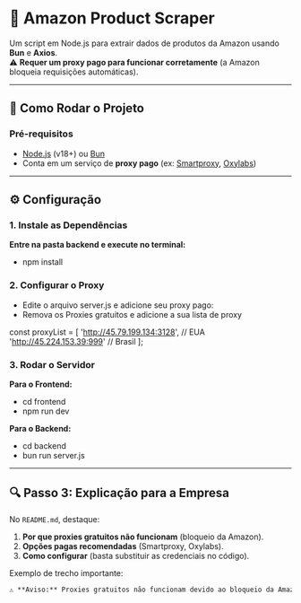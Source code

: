 # 🛒 Amazon Product Scraper

Um script em Node.js para extrair dados de produtos da Amazon usando **Bun** e **Axios**.  
⚠️ **Requer um proxy pago para funcionar corretamente** (a Amazon bloqueia requisições automáticas).

---

## 🚀 Como Rodar o Projeto

### **Pré-requisitos**
- [Node.js](https://nodejs.org/) (v18+) ou [Bun](https://bun.sh/)
- Conta em um serviço de **proxy pago** (ex: [Smartproxy](https://smartproxy.com), [Oxylabs](https://oxylabs.io))

---

## ⚙️ Configuração

### **1. Instale as Dependências**
**Entre na pasta backend e execute no terminal:**
- npm install


### **2. Configurar o Proxy**
- Edite o arquivo server.js e adicione seu proxy pago:
- Remova os Proxies gratuitos e adicione a sua lista de proxy

const proxyList = [
    'http://45.79.199.134:3128',  // EUA
    'http://45.224.153.39:999'     // Brasil
  ];

### **3. Rodar o Servidor**

**Para o Frontend:**
- cd frontend
- npm run dev 

**Para o Backend:**
- cd backend
- bun run server.js



---

## **🔍 Passo 3: Explicação para a Empresa**
No `README.md`, destaque:
1. **Por que proxies gratuitos não funcionam** (bloqueio da Amazon).  
2. **Opções pagas recomendadas** (Smartproxy, Oxylabs).  
3. **Como configurar** (basta substituir as credenciais no código).  

Exemplo de trecho importante:
```markdown
⚠️ **Aviso:** Proxies gratuitos não funcionam devido ao bloqueio da Amazon.  
